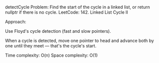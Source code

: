 detectCycle
Problem: Find the start of the cycle in a linked list, or return nullptr if there is no cycle.
LeetCode: 142. Linked List Cycle II

Approach:

Use Floyd's cycle detection (fast and slow pointers).

When a cycle is detected, move one pointer to head and advance both by one until they meet — that's the cycle's start.

Time complexity: O(n)
Space complexity: O(1)